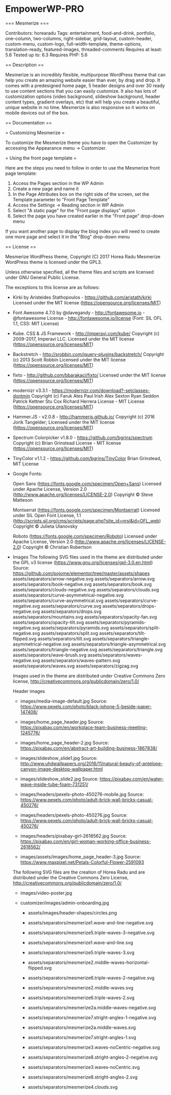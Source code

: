 # EmpowerWP-PRO

=== Mesmerize ===

Contributors: horearadu
Tags: entertainment, food-and-drink, portfolio, one-column, two-columns, right-sidebar, grid-layout, custom-header, custom-menu, custom-logo, full-width-template, theme-options, translation-ready, featured-images, threaded-comments
Requires at least: 5.6
Tested up to: 6.3
Requires PHP: 5.6

== Description ==

Mesmerize is an incredibly flexible, multipurpose WordPress theme that can help you create an amazing website easier than ever, by drag and drop. It comes with a predesigned home page, 5 header designs and over 30 ready to use content sections that you can easily customize. It also has lots of customization options (video background, slideshow background, header content types, gradient overlays, etc) that will help you create a beautiful, unique website in no time. Mesmerize is also responsive so it works on mobile devices out of the box.

== Documentation ==

= Customizing Mesmerize =

To customize the Mesmerize theme you have to open the Customizer by accessing the Appearance menu -> Customizer.

= Using the front page template =

Here are the steps you need to follow in order to use the Mesmerize front page template:

1. Access the Pages section in the WP Admin
2. Create a new page and name it
3. In the Page Attributes box on the right side of the screen, set the Template parameter to "Front Page Template"
4. Access the Settings -> Reading section in WP Admin
5. Select "A static page" for the "Front page displays" option
6. Select the page you have created earlier in the "Front page" drop-down menu

If you want another page to display the blog index you will need to create one more page and select it in the "Blog" drop-down menu

== License ==

Mesmerize WordPress theme, Copyright (C) 2017 Horea Radu
Mesmerize WordPress theme is licensed under the GPL3.

Unless otherwise specified, all the theme files and scripts are licensed under GNU General Public License.

The exceptions to this license are as follows:

*  Kirki by Aristeides Stathopoulos - https://github.com/aristath/kirki
   Licensed under the MIT license (https://opensource.org/licenses/MIT)

*  Font Awesome 4.7.0 by @davegandy - http://fontawesome.io - @fontawesome
   License - http://fontawesome.io/license (Font: SIL OFL 1.1, CSS: MIT License)

*  Kube. CSS & JS Framework - http://imperavi.com/kube/
   Copyright (c) 2009-2017, Imperavi LLC.
   Licensed under the MIT license (https://opensource.org/licenses/MIT)

*  Backstretch - http://srobbin.com/jquery-plugins/backstretch/
   Copyright (c) 2013 Scott Robbin
   Licensed under the MIT license (https://opensource.org/licenses/MIT)

*  fixto - http://github.com/bbarakaci/fixto/
   Licensed under the MIT license (https://opensource.org/licenses/MIT)
   
*  modernizr v3.3.1 - https://modernizr.com/download?-setclasses-dontmin
   Copyright (c)
    Faruk Ates
    Paul Irish
    Alex Sexton
    Ryan Seddon
    Patrick Kettner
    Stu Cox
    Richard Herrera
   License - MIT License (https://opensource.org/licenses/MIT)

*  Hammer.JS - v2.0.8 - http://hammerjs.github.io/
   Copyright (c) 2016 Jorik Tangelder;
   Licensed under the MIT license (https://opensource.org/licenses/MIT)

*  Spectrum Colorpicker v1.8.0 - https://github.com/bgrins/spectrum
   Copyright (c) Brian Grinstead
   License - MIT license (https://opensource.org/licenses/MIT)

* TinyColor v1.1.2 - https://github.com/bgrins/TinyColor
  Brian Grinstead, MIT License

* Google Fonts:

   Open Sans (https://fonts.google.com/specimen/Open+Sans)
   Licensed under Apache License, Version 2.0 (http://www.apache.org/licenses/LICENSE-2.0)
   Copyright © Steve Matteson

   Montserrat (https://fonts.google.com/specimen/Montserrat)
   Licensed under SIL Open Font License, 1.1 (http://scripts.sil.org/cms/scripts/page.php?site_id=nrsi&id=OFL_web)
   Copyright © Julieta Ulanovsky

   Roboto (https://fonts.google.com/specimen/Roboto)
   Licensed under Apache License, Version 2.0 (http://www.apache.org/licenses/LICENSE-2.0)
   Copyright © Christian Robertson
   
* Images
    The following SVG files used in the theme are distributed under the GPL v3 license (https://www.gnu.org/licenses/gpl-3.0.en.html)
    Source: https://github.com/pojome/elementor/tree/master/assets/shapes
    assets/separators/arrow-negative.svg
    assets/separators/arrow.svg
    assets/separators/book-negative.svg
    assets/separators/book.svg
    assets/separators/clouds-negative.svg
    assets/separators/clouds.svg
    assets/separators/curve-asymmetrical-negative.svg
    assets/separators/curve-asymmetrical.svg
    assets/separators/curve-negative.svg
    assets/separators/curve.svg
    assets/separators/drops-negative.svg
    assets/separators/drops.svg
    assets/separators/mountains.svg
    assets/separators/opacity-fan.svg
    assets/separators/opacity-tilt.svg
    assets/separators/pyramids-negative.svg
    assets/separators/pyramids.svg
    assets/separators/split-negative.svg
    assets/separators/split.svg
    assets/separators/tilt-flipped.svg
    assets/separators/tilt.svg
    assets/separators/triangle-asymmetrical-negative.svg
    assets/separators/triangle-asymmetrical.svg
    assets/separators/triangle-negative.svg
    assets/separators/triangle.svg
    assets/separators/wave-brush.svg
    assets/separators/waves-negative.svg
    assets/separators/waves-pattern.svg
    assets/separators/waves.svg
    assets/separators/zigzag.svg

    Images used in the theme are distributed under Creative Commons Zero license, http://creativecommons.org/publicdomain/zero/1.0/

    Header images

    * images/media-image-default.jpg
    Source: https://www.pexels.com/photo/black-iphone-5-beside-paper-147408/

    * images/home_page_header.jpg
    Source: https://pixabay.com/en/workplace-team-business-meeting-1245776/

    * images/home_page_header-2.jpg
    Source: https://pixabay.com/en/abstract-art-building-business-1867838/


    * images/slideshow_slide1.jpg
    Source: http://www.uhdwallpapers.org/2016/11/natural-beauty-of-antelope-canyon-image-desktop-wallpaper.html

    * images/slideshow_slide2.jpg
    Source: https://pixabay.com/en/water-wave-inside-tube-foam-731251/    


    * images/headers/pexels-photo-450276-mobile.jpg
    Source: https://www.pexels.com/photo/adult-brick-wall-bricks-casual-450276/

    * images/headers/pexels-photo-450276.jpg
    Source: https://www.pexels.com/photo/adult-brick-wall-bricks-casual-450276/

    * images/headers/pixabay-girl-2618562.jpg
    Source: https://pixabay.com/en/girl-woman-working-office-business-2618562/

    * images/assets/images/home_page_header-3.jpg
    Source: https://www.maxpixel.net/Petals-Colorful-Flower-2591093

    The following SVG files are the creation of Horea Radu and are distributed under the Creative Commons Zero License, http://creativecommons.org/publicdomain/zero/1.0/

  * images/video-poster.jpg
  * customizer/images/admin-onboarding.jpg

	* assets/images/header-shapes/circles.png

	* assets/separators/mesmerize1.wave-and-line-negative.svg
	* assets/separators/mesmerize5.triple-waves-3-negative.svg
	* assets/separators/mesmerize1.wave-and-line.svg
	* assets/separators/mesmerize5.triple-waves-3.svg
	* assets/separators/mesmerize2.middle-waves-horizontal-flipped.svg
	* assets/separators/mesmerize6.triple-waves-2-negative.svg
	* assets/separators/mesmerize2.middle-waves.svg
	* assets/separators/mesmerize6.triple-waves-2.svg
	* assets/separators/mesmerize2a.middle-waves-negative.svg
	* assets/separators/mesmerize7.stright-angles-1-negative.svg
	* assets/separators/mesmerize2a.middle-waves.svg
	* assets/separators/mesmerize7.stright-angles-1.svg
	* assets/separators/mesmerize3.waves-noCentric-negative.svg
	* assets/separators/mesmerize8.stright-angles-2-negative.svg
	* assets/separators/mesmerize3.waves-noCentric.svg
	* assets/separators/mesmerize8.stright-angles-2.svg
	* assets/separators/mesmerize4.clouds.svg

